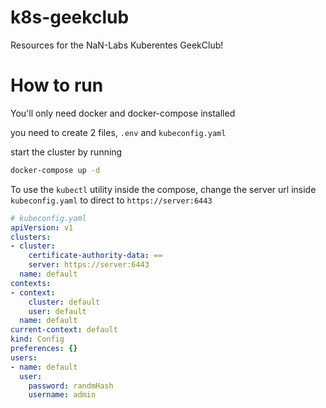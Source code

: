 # k8s-geekclub
Resources for the NaN-Labs Kuberentes GeekClub!

# How to run

You'll only need docker and docker-compose installed

you need to create 2 files, `.env` and `kubeconfig.yaml`

start the cluster by running 

```bash
docker-compose up -d
```

To use the `kubectl` utility inside the compose, change the server url inside `kubeconfig.yaml` to direct to `https://server:6443`

```yaml
# kubeconfig.yaml
apiVersion: v1
clusters:
- cluster:
    certificate-authority-data: ==
    server: https://server:6443
  name: default
contexts:
- context:
    cluster: default
    user: default
  name: default
current-context: default
kind: Config
preferences: {}
users:
- name: default
  user:
    password: randmHash
    username: admin
```

